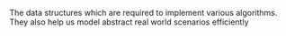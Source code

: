 The data structures which are required to implement various algorithms.
They also help us model abstract real world scenarios efficiently
